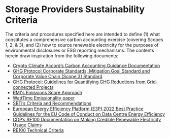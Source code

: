 # Storage Providers Sustainability Criteria

The criteria and procedures specified here are intended to define (1) what constitutes a comprehensive carbon accounting exercise (covering Scopes 1, 2, & 3), and (2) how to source renewable electricity for the purposes of environmental disclosures or ESG reporting mechanisms. The contents herein draw inspiration from the following documents:&#x20;

* [Crypto Climate Accord’s Carbon Accounting Guidance Documentation](https://cryptoclimate.org/wp-content/uploads/2021/12/RMI-CIP-CCA-Guidance-Documentation-Dec15.pdf)
* [GHG Protocol Corporate Standards, Mitigation Goal Standard and Corporate Value Chain (Scope 3) Standard](https://ghgprotocol.org/standards)
* [GHG Protocol: Guidelines for Quantifying GHG Reductions from Grid-connected Projects](https://wriorg.s3.amazonaws.com/s3fs-public/pdf/ghgprotocol-electricity.pdf)
* [RMI's Emissions Score Approach](https://www.energyweb.org/wp-content/uploads/2022/05/Renewable-Energy-Emissions-Score-Approach\_Final.pdf)
* [WattTime Emissionality paper](https://energyathaas.files.wordpress.com/2019/04/acdb3-00main.pdf)
* [SBTi’s Criteria and Recommendations](https://sciencebasedtargets.org/resources/files/SBTi-criteria.pdf)
* [European Energy Efficiency Platform (E3P) 2022 Best Practice Guidelines for the EU Code of Conduct on Data Centre Energy Efficiency](https://e3p.jrc.ec.europa.eu/publications/2022-best-practice-guidelines-eu-code-conduct-data-centre-energy-efficiency)
* [CDP’s RE100 Documentation on Making Credible Renewable Electricity Usage Claims](https://www.there100.org/sites/re100/files/2020-09/RE100%20Making%20Credible%20Claims.pdf)&#x20;
* [RE100 Technical Criteria](https://www.there100.org/sites/re100/files/2021-03/RE100%20Technical%20criteria%20\_for%20website\_final.pdf)

